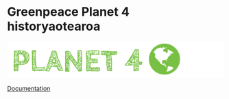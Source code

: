 # Greenpeace Planet 4 historyaotearoa

![Planet4](./planet4.png)

[Documentation](https://support.greenpeace.org/planet4/nro-customization/deployment)
